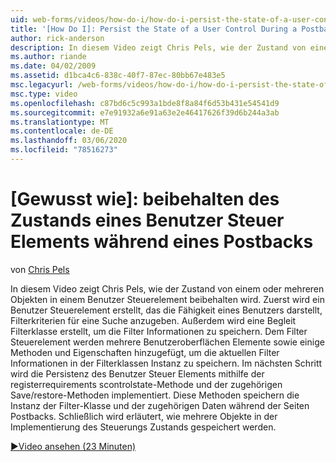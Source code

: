 ```yaml
---
uid: web-forms/videos/how-do-i/how-do-i-persist-the-state-of-a-user-control-during-a-postback
title: '[How Do I]: Persist the State of a User Control During a Postback | Microsoft Docs'
author: rick-anderson
description: In diesem Video zeigt Chris Pels, wie der Zustand von einem oder mehreren Objekten in einem Benutzer Steuerelement beibehalten wird. Zuerst wird ein Benutzer Steuerelement erstellt, das die Fähigkeiten darstellt...
ms.author: riande
ms.date: 04/02/2009
ms.assetid: d1bca4c6-838c-40f7-87ec-80bb67e483e5
msc.legacyurl: /web-forms/videos/how-do-i/how-do-i-persist-the-state-of-a-user-control-during-a-postback
msc.type: video
ms.openlocfilehash: c87bd6c5c993a1bde8f8a84f6d53b431e54541d9
ms.sourcegitcommit: e7e91932a6e91a63e2e46417626f39d6b244a3ab
ms.translationtype: MT
ms.contentlocale: de-DE
ms.lasthandoff: 03/06/2020
ms.locfileid: "78516273"
---
```

# <a name="how-do-i-persist-the-state-of-a-user-control-during-a-postback"></a>[Gewusst wie]: beibehalten des Zustands eines Benutzer Steuer Elements während eines Postbacks

von [Chris Pels](https://twitter.com/chrispels)

In diesem Video zeigt Chris Pels, wie der Zustand von einem oder mehreren Objekten in einem Benutzer Steuerelement beibehalten wird. Zuerst wird ein Benutzer Steuerelement erstellt, das die Fähigkeit eines Benutzers darstellt, Filterkriterien für eine Suche anzugeben. Außerdem wird eine Begleit Filterklasse erstellt, um die Filter Informationen zu speichern. Dem Filter Steuerelement werden mehrere Benutzeroberflächen Elemente sowie einige Methoden und Eigenschaften hinzugefügt, um die aktuellen Filter Informationen in der Filterklassen Instanz zu speichern. Im nächsten Schritt wird die Persistenz des Benutzer Steuer Elements mithilfe der registerrequirements scontrolstate-Methode und der zugehörigen Save/restore-Methoden implementiert. Diese Methoden speichern die Instanz der Filter-Klasse und der zugehörigen Daten während der Seiten Postbacks. Schließlich wird erläutert, wie mehrere Objekte in der Implementierung des Steuerungs Zustands gespeichert werden.

[&#9654;Video ansehen (23 Minuten)](https://channel9.msdn.com/Blogs/ASP-NET-Site-Videos/how-do-i-persist-the-state-of-a-user-control-during-a-postback)
